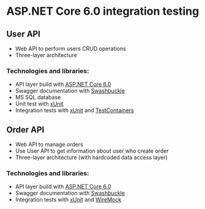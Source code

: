 # ASP.NET Core 6.0 integration testing

## User API

- Web API to perform users CRUD operations
- Three-layer architecture

### Technologies and libraries:

- API layer build with [ASP.NET Core 6.0](https://learn.microsoft.com/en-us/aspnet/core/release-notes/aspnetcore-6.0?view=aspnetcore-6.0)
- Swagger documentation with [Swashbuckle](https://github.com/domaindrivendev/Swashbuckle.AspNetCore)
- MS SQL database
- Unit test with [xUnit](https://github.com/xunit/xunit)
- Integration tests with [xUnit](https://github.com/xunit/xunit) and [TestContainers](https://github.com/testcontainers/testcontainers-dotnet)

## Order API

- Web API to manage orders
- Use User API to get information about user who create order
- Three-layer architecture (with hardcoded data access layer)

### Technologies and libraries:

- API layer build with [ASP.NET Core 6.0](https://learn.microsoft.com/en-us/aspnet/core/release-notes/aspnetcore-6.0?view=aspnetcore-6.0)
- Swagger documentation with [Swashbuckle](https://github.com/domaindrivendev/Swashbuckle.AspNetCore)
- Integration tests with [xUnit](https://github.com/xunit/xunit) and [WireMock](https://github.com/WireMock-Net/WireMock.Net)
